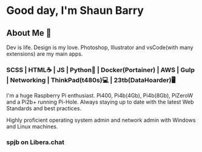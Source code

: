 # Good day, I'm Shaun Barry

## About Me 🔷

Dev is life. Design is my love. 
Photoshop, Illustrator and vsCode(with many extensions) are my main apps.

### SCSS | HTML☕ | JS | Python🐍 | Docker(Portainer) | AWS | Gulp | Networking | ThinkPad(t480s)💻 | 23tb(DataHoarder)🖥️

I'm a huge Raspberry Pi enthusiast. Pi400, Pi4b(4Gb), Pi4b(8Gb), PiZeroW and a Pi2b+ running Pi-Hole.
Always staying up to date with the latest Web Standards and best practices. 

Highly proficient operating system admin and network admin with Windows and Linux machines. 

### spjb on Libera.chat
